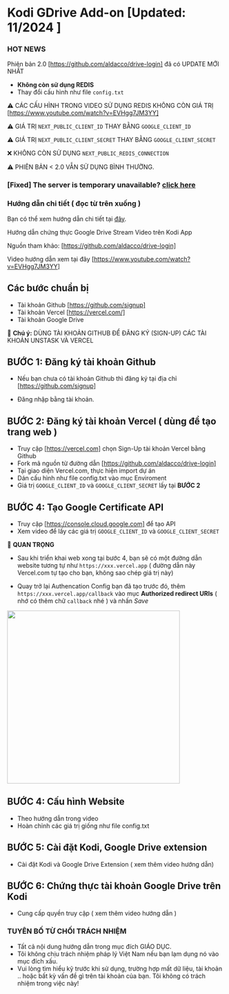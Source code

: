 # Kodi GDrive Add-on [Updated: 11/2024 ]

### HOT NEWS 

Phiên bản 2.0 [https://github.com/aldacco/drive-login] đã có UPDATE MỚI NHẤT

- **Không còn sử dụng REDIS** 
- Thay đổi cấu hình như file ``config.txt`` 

⚠️ CÁC CẤU HÌNH TRONG VIDEO SỬ DỤNG REDIS KHÔNG CÒN GIÁ TRỊ [https://www.youtube.com/watch?v=EVHgg7JM3YY]


⚠️ GIÁ TRỊ `NEXT_PUBLIC_CLIENT_ID` THAY BẰNG ``GOOGLE_CLIENT_ID``

⚠️ GIÁ TRỊ `NEXT_PUBLIC_CLIENT_SECRET` THAY BẰNG ``GOOGLE_CLIENT_SECRET``

❌ KHÔNG CÒN SỬ DỤNG `NEXT_PUBLIC_REDIS_CONNECTION`

⚠️ PHIÊN BẢN < 2.0 VẪN SỬ DỤNG BÌNH THƯỜNG.


### [Fixed] The server is temporary unavailable? [click here](https://github.com/thangnqs/kodi-gdrive/blob/master/FAQs.md)

 
### Hướng dẫn chi tiết ( đọc từ trên xuống )

Bạn có thể xem hướng dẫn chi tiết tại [đây](https://github.com/aldacco/drive-login).

Hướng dẫn chứng thực Google Drive Stream Video trên Kodi App 

Nguồn tham khảo: [https://github.com/aldacco/drive-login]

Video hướng dẫn xem tại đây [https://www.youtube.com/watch?v=EVHgg7JM3YY]

## Các bước chuẩn bị

- Tài khoản Github [https://github.com/signup]
- Tài khoản Vercel [https://vercel.com/]
- Tài khoản Google Drive

👋 **Chú ý:** DÙNG TÀI KHOẢN GITHUB ĐỂ ĐĂNG KÝ (SIGN-UP) CÁC TÀI KHOẢN UNSTASK VÀ VERCEL

## BƯỚC 1: Đăng ký tài khoản Github

- Nếu bạn chưa có tài khoản Github thì đăng ký tại địa chỉ [https://github.com/signup]

- Đăng nhập bằng tài khoản.


## BƯỚC 2: Đăng ký tài khoản Vercel ( dùng để tạo trang web )

- Truy cập [https://vercel.com] chọn Sign-Up tài khoản Vercel bằng Github
- Fork mã nguồn từ đường dẫn [https://github.com/aldacco/drive-login]
- Tại giao diện Vercel.com, thực hiện import dự án
- Dán cấu hình như file config.txt vào mục Enviroment
- Giá trị `GOOGLE_CLIENT_ID` và `GOOGLE_CLIENT_SECRET` lấy tại **BƯỚC 2**

## BƯỚC 4: Tạo Google Certificate API
- Truy cập [https://console.cloud.google.com] để tạo API
- Xem video để lấy các giá trị `GOOGLE_CLIENT_ID` và `GOOGLE_CLIENT_SECRET`

👋 **QUAN TRỌNG**

- Sau khi triển khai web xong tại bước 4, bạn sẽ có một đường dẫn website tương tự như
  `https://xxx.vercel.app` ( đường dẫn này Vercel.com tự tạo cho bạn, không sao chép giá
  trị này)

- Quay trở lại Authencation Config bạn đã tạo trước đó, thêm
  `https://xxx.vercel.app/callback` vào mục **Authorized redirect URIs** ( nhớ có thêm chữ `callback` nhé ) và nhấn _Save_

<img src="images/N3D3L4lAng.png" width="400">

## BƯỚC 4: Cấu hình Website

- Theo hướng dẫn trong video
- Hoàn chỉnh các giá trị giống như file config.txt

## BƯỚC 5: Cài đặt Kodi, Google Drive extension

- Cài đặt Kodi và Google Drive Extension ( xem thêm video hướng dẫn)

## BƯỚC 6: Chứng thực tài khoản Google Drive trên Kodi

- Cung cấp quyền truy cập ( xem thêm video hướng dẫn )


### TUYÊN BỐ TỪ CHỐI TRÁCH NHIỆM
- Tất cả nội dung hướng dẫn trong mục đích GIÁO DỤC.
- Tôi không chịu trách nhiệm pháp lý Việt Nam nếu bạn lạm dụng nó vào mục
đích xấu.
- Vui lòng tìm hiểu kỹ trước khi sử dụng, trường hợp mất dữ liệu, tài khoản .. hoặc bất kỳ vấn đề gì trên tài khoản của bạn. Tôi không có trách nhiệm trong việc này!